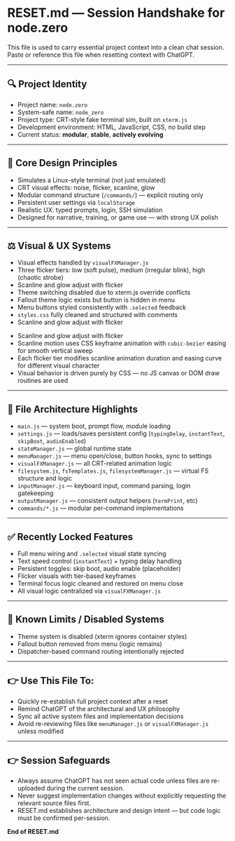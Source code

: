 # RESET.md — Session Handshake for node.zero

This file is used to carry essential project context into a clean chat session. Paste or reference this file when resetting context with ChatGPT.

---

## 🔍 Project Identity
- Project name: `node.zero`
- System-safe name: `node_zero`
- Project type: CRT-style fake terminal sim, built on `xterm.js`
- Development environment: HTML, JavaScript, CSS, no build step
- Current status: **modular**, **stable**, **actively evolving**

---

## 🔫 Core Design Principles
- Simulates a Linux-style terminal (not just emulated)
- CRT visual effects: noise, flicker, scanline, glow
- Modular command structure (`/commands/`) — explicit routing only
- Persistent user settings via `localStorage`
- Realistic UX: typed prompts, login, SSH simulation
- Designed for narrative, training, or game use — with strong UX polish

---

## ⚖️ Visual & UX Systems
- Visual effects handled by `visualFXManager.js`
- Three flicker tiers: low (soft pulse), medium (irregular blink), high (chaotic strobe)
- Scanline and glow adjust with flicker
- Theme switching disabled due to xterm.js override conflicts
- Fallout theme logic exists but button is hidden in menu
- Menu buttons styled consistently with `.selected` feedback
- `styles.css` fully cleaned and structured with comments
- Scanline and glow adjust with flicker
+ Scanline and glow adjust with flicker
+ Scanline motion uses CSS keyframe animation with `cubic-bezier` easing for smooth vertical sweep
+ Each flicker tier modifies scanline animation duration and easing curve for different visual character
+ Visual behavior is driven purely by CSS — no JS canvas or DOM draw routines are used

---

## 📂 File Architecture Highlights
- `main.js` — system boot, prompt flow, module loading
- `settings.js` — loads/saves persistent config (`typingDelay`, `instantText`, `skipBoot`, `audioEnabled`)
- `stateManager.js` — global runtime state
- `menuManager.js` — menu open/close, button hooks, sync to settings
- `visualFXManager.js` — all CRT-related animation logic
- `filesystem.js`, `fsTemplates.js`, `filesystemManager.js` — virtual FS structure and logic
- `inputManager.js` — keyboard input, command parsing, login gatekeeping
- `outputManager.js` — consistent output helpers (`termPrint`, etc)
- `commands/*.js` — modular per-command implementations

---

## ✅ Recently Locked Features
- Full menu wiring and `.selected` visual state syncing
- Text speed control (`instantText`) + typing delay handling
- Persistent toggles: skip boot, audio enable (placeholder)
- Flicker visuals with tier-based keyframes
- Terminal focus logic cleaned and restored on menu close
- All visual logic centralized via `visualFXManager.js`

---

## 🚫 Known Limits / Disabled Systems
- Theme system is disabled (xterm ignores container styles)
- Fallout button removed from menu (logic remains)
- Dispatcher-based command routing intentionally rejected

---

## 👉 Use This File To:
- Quickly re-establish full project context after a reset
- Remind ChatGPT of the architectural and UX philosophy
- Sync all active system files and implementation decisions
- Avoid re-reviewing files like `menuManager.js` or `visualFXManager.js` unless modified

---

## 👉 Session Safeguards
+ Always assume ChatGPT has not seen actual code unless files are re-uploaded during the current session.
+ Never suggest implementation changes without explicitly requesting the relevant source files first.
+ RESET.md establishes architecture and design intent — but code logic must be confirmed per-session.



**End of RESET.md**